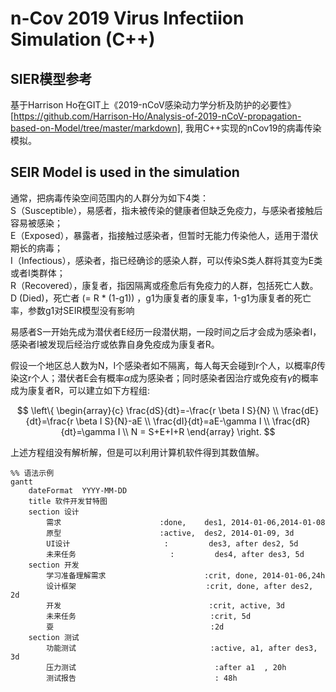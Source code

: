 # n-Cov 2019 Virus Infectiion Simulation (C++)

## SIER模型参考

基于Harrison Ho在GIT上《2019-nCoV感染动力学分析及防护的必要性》[https://github.com/Harrison-Ho/Analysis-of-2019-nCoV-propagation-based-on-Model/tree/master/markdown],
我用C++实现的nCov19的病毒传染模拟。

## SEIR Model is used in the simulation

通常，把病毒传染空间范围内的人群分为如下4类：  
	S（Susceptible），易感者，指未被传染的健康者但缺乏免疫力，与感染者接触后容易被感染；  
	E（Exposed），暴露者，指接触过感染者，但暂时无能力传染他人，适用于潜伏期长的病毒；  
	I（Infectious），感染者，指已经确诊的感染人群，可以传染S类人群将其变为E类或者I类群体；  
	R（Recovered），康复者，指因隔离或痊愈后有免疫力的人群，包括死亡人数。  
	D (Died)，死亡者  (= R * (1-g1)) ，g1为康复者的康复率，1-g1为康复者的死亡率，参数g1对SEIR模型没有影响 
	
易感者S一开始先成为潜伏者E经历一段潜伏期，一段时间之后才会成为感染者I，感染者I被发现后经治疗或依靠自身免疫成为康复者R。

假设一个地区总人数为N，I个感染者如不隔离，每人每天会碰到r个人，以概率$\beta$传染这r个人；潜伏者E会有概率$\alpha$成为感染者；同时感染者因治疗或免疫有$\gamma$的概率成为康复者R，可以建立如下方程组:  

$$
\left\{ 
\begin{array}{c}
\frac{dS}{dt}=-\frac{r \beta I S}{N} \\
\frac{dE}{dt}=\frac{r \beta I S}{N}-aE \\
\frac{dI}{dt}=aE-\gamma I \\
\frac{dR}{dt}=\gamma I \\
N = S+E+I+R
\end{array}
\right.
$$

上述方程组没有解析解，但是可以利用计算机软件得到其数值解。	

```mermaid
%% 语法示例
gantt  
	dateFormat  YYYY-MM-DD
	title 软件开发甘特图
	section 设计
		需求                      :done,    des1, 2014-01-06,2014-01-08
		原型                      :active,  des2, 2014-01-09, 3d
		UI设计                     :         des3, after des2, 5d
		未来任务                     :         des4, after des3, 5d
	section 开发
		学习准备理解需求                      :crit, done, 2014-01-06,24h
		设计框架                             :crit, done, after des2, 2d
		开发                                 :crit, active, 3d
		未来任务                              :crit, 5d
		耍                                   :2d
	section 测试
		功能测试                              :active, a1, after des3, 3d
		压力测试                               :after a1  , 20h
		测试报告                               : 48h
```
